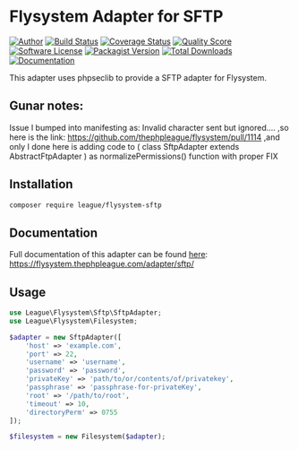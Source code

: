 # Flysystem Adapter for SFTP

[![Author](http://img.shields.io/badge/author-@frankdejonge-blue.svg?style=flat-square)](https://twitter.com/frankdejonge)
[![Build Status](https://img.shields.io/travis/thephpleague/flysystem-sftp/master.svg?style=flat-square)](https://travis-ci.org/thephpleague/flysystem-sftp)
[![Coverage Status](https://img.shields.io/scrutinizer/coverage/g/thephpleague/flysystem-sftp.svg?style=flat-square)](https://scrutinizer-ci.com/g/thephpleague/flysystem-sftp/code-structure)
[![Quality Score](https://img.shields.io/scrutinizer/g/thephpleague/flysystem-sftp.svg?style=flat-square)](https://scrutinizer-ci.com/g/thephpleague/flysystem-sftp)
[![Software License](https://img.shields.io/badge/license-MIT-brightgreen.svg?style=flat-square)](LICENSE)
[![Packagist Version](https://img.shields.io/packagist/v/league/flysystem-sftp.svg?style=flat-square)](https://packagist.org/packages/league/flysystem-sftp)
[![Total Downloads](https://img.shields.io/packagist/dt/league/flysystem-sftp.svg?style=flat-square)](https://packagist.org/packages/league/flysystem-sftp)
[![Documentation](https://img.shields.io/badge/read-documentation-brightgreen.svg)](https://flysystem.thephpleague.com/adapter/sftp/)

This adapter uses phpseclib to provide a SFTP adapter for Flysystem.

## Gunar notes:

Issue I bumped into manifesting as: Invalid character sent but ignored.... ,so here is the link: https://github.com/thephpleague/flysystem/pull/1114 ,and only I done here is adding code to ( class SftpAdapter extends AbstractFtpAdapter ) as normalizePermissions() function with proper FIX

## Installation

```bash
composer require league/flysystem-sftp
```

## Documentation

Full documentation of this adapter can be found [here](https://flysystem.thephpleague.com/adapter/sftp/): https://flysystem.thephpleague.com/adapter/sftp/

## Usage

```php
use League\Flysystem\Sftp\SftpAdapter;
use League\Flysystem\Filesystem;

$adapter = new SftpAdapter([
    'host' => 'example.com',
    'port' => 22,
    'username' => 'username',
    'password' => 'password',
    'privateKey' => 'path/to/or/contents/of/privatekey',
    'passphrase' => 'passphrase-for-privateKey',
    'root' => '/path/to/root',
    'timeout' => 10,
    'directoryPerm' => 0755
]);

$filesystem = new Filesystem($adapter);
```
